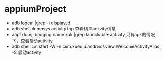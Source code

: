 # appiumProject
- adb logcat |grep -i displayed
- adb shell dumpsys activity top 查看栈顶activity信息
- aapt dump badging name.apk |grep launchable-activity		只有apk的情况下，查看启动activity
- adb shell am start -W -n com.xueqiu.android/.view.WelcomeActivityAlias -S		启动activity